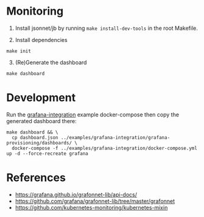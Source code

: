 # Monitoring

1. Install jsonnet/jb by running `make install-dev-tools` in the root Makefile.

2. Install dependencies
```
make init
```

3. (Re)Generate the dashboard
```
make dashboard
```

# Development


Run the [grafana-integration](../examples/grafana-integration) example docker-compose then copy the generated dashboard there:

```
make dashboard && \
  cp dashboard.json ../examples/grafana-integration/grafana-provisioning/dashboards/ \
  docker-compose -f ../examples/grafana-integration/docker-compose.yml up -d --force-recreate grafana
```

# References

* https://grafana.github.io/grafonnet-lib/api-docs/
* https://github.com/grafana/grafonnet-lib/tree/master/grafonnet
* https://github.com/kubernetes-monitoring/kubernetes-mixin
